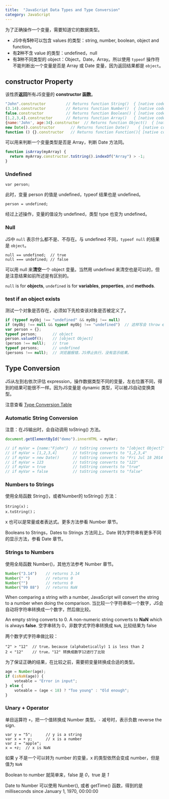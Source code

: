 ```yaml
---
title:  "JavaScript Data Types and Type Conversion"
category: JavaScript
---
```

为了正确操作一个变量，需要知道它的数据类型。

+ JS中有**5**种可以包含 values 的类型：string, number, boolean, object and function。
+ 有**2**种不含 value 的类型：undefined，null
+ 有**3**种不同类型的 object：Object，Date，Array。所以<span class="t-blue">使用 `typeof` 操作符不能判断出一个变量是否是 Array 或 Date 变量</span>，因为返回结果都是 `object`。

<!--more-->

## constructor Property

该性质**返回**所有JS变量的 **constructor 函数**。

```js
"John".constructor         // Returns function String()  { [native code] }
(3.14).constructor         // Returns function Number()  { [native code] }
false.constructor          // Returns function Boolean() { [native code] }
[1,2,3,4].constructor      // Returns function Array()   { [native code] }
{name:'John', age:34}.constructor  // Returns function Object()  { [native code] }
new Date().constructor       // Returns function Date()    { [native code] }
function () {}.constructor   // Returns function Function(){ [native code] }
```

<span class="t-blue">可以用来判断一个变量类型是否是 Array</span>，判断 Date 方法同。

```js
function isArray(myArray) {
  return myArray.constructor.toString().indexOf("Array") > -1;
}
```

### Undefined

    var person;

此时，变量 person 的值是 undefined，typeof 结果也是 undefined。

    person = undefined;

经过上述操作，变量的值设为 undefined，类型 type 也变为 undefined。

### Null

JS中 `null` 表示什么都不是、不存在。<span class="t-blue">与 undefined 不同，`typeof null` 的结果是 `object`</span>。

    null == undefined;  // true
    null === undefined; // false

可以用 null 来**清空**一个 object 变量。当然用 undefined 来清空也是可以的，但是注意结果如前所述是有区别的。

`null` is for **objects**, `undefined` is for **variables**, **properties**, and **methods**.

### test if an object exists

测试一个对象是否存在，必须如下先检查该对象是否被定义了。

```js
if (typeof myObj !== "undefined" && myObj !== null)
if (myObj !== null && typeof myObj !== "undefined")  // 这样写会 throw error exception，两句的区别见下面
var person = {};
typeof person;       // object
person.valueOf();    // [object Object]
(person !== null);   // true
typeof persons;      // undefined
(persons !== null);  // 浏览器报错，JS停止执行，没有显示结果。
```

## Type Conversion

JS从左到右依次评估 expression，操作数据类型不同的变量，左右位置不同，得到的结果可能很不一样。因为JS变量是 dynamic 类型，可以被JS自动变换类型。

注意查看 [Type Conversion Table](http://www.w3schools.com/js/js_type_conversion.asp)

### Automatic String Conversion

注意：在JS输出时，会自动调用 toString() 方法。

```js
document.getElementById("demo").innerHTML = myVar;

// if myVar = {name:"Fjohn"}  // toString converts to "[object Object]"
// if myVar = [1,2,3,4]       // toString converts to "1,2,3,4"
// if myVar = new Date()      // toString converts to "Fri Jul 18 2014 09:08:55 GMT+0200"
// if myVar = 123             // toString converts to "123"
// if myVar = true            // toString converts to "true"
// if myVar = false           // toString converts to "false"
```

### Numbers to Strings

使用全局函数 String()，或者Number的 toString() 方法：

    String(x)；
    x.toString()；

x 也可以是常量或者表达式。更多方法参看 Number 章节。

Booleans to Strings，Dates to Strings 方法同上。Date 转为字符串有更多不同的显示方法，参看 Date 章节。

### Strings to Numbers

使用全局函数 Number()，其他方法参考 Number 章节。

```js
Number("3.14")    // returns 3.14
Number(" ")       // returns 0 
Number("")        // returns 0
Number("99 88")   // returns NaN
```

When comparing a string with a number, JavaScript will convert the string to a number when doing the comparison. <span class="t-blue">当比较一个字符串和一个数字，JS会自动将字符串转换成一个数字，然后做比较</span>。

An empty string converts to 0. A non-numeric string converts to **NaN** which is always **false**. 空字串转为 0，非数字式字符串转换成 `NaN`, 比较结果为 false

两个数字式字符串做比较：

    "2" > "12"  // true，because (alphabetically) 1 is less than 2
    2 < "12"    // true，"12" 转换成数字12进行了比较

为了保证正确的结果，在比较之前，需要把变量转换成合适的类型。

```js
age = Number(age);
if (isNaN(age)) {
    voteable = "Error in input";
} else {
    voteable = (age < 18) ? "Too young" : "Old enough";
}
```

### Unary + Operator

单目运算符 `+`，把一个值转换成 Number 类型。`-` 减号时，表示负数 reverse the sign.

    var y = "5";      // y is a string
    var x = + y;      // x is a number
    var z = "apple";
    x = +z;  // x is NaN

如果 y 不是一个可以转为 number 的变量，x 的类型依然会变成 number，但是值为 `NaN`

Boolean to number 就简单来，false 是 _0_，true 是 _1_

Date to Number 可以使用 Number(), 或者 getTime() 函数，得到的是 milliseconds since January 1, 1970, 00:00:00

